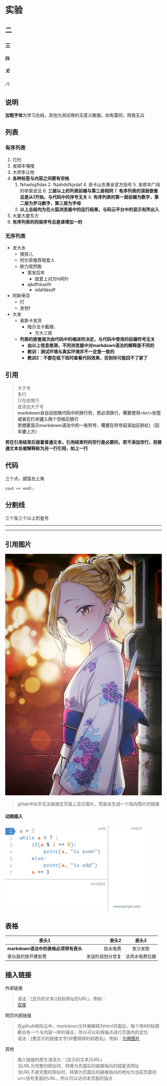 # 实验
## 二
### 三
#### 四
##### 无
###### 六

## 说明
**加粗字体**为学习总结，其他为测试用的无意义数据，如有雷同，雨我无瓜

## 列表
### 有序列表
1. 打扫
2. 发顺丰嘎嘎
3. 大师多让他
4. **各种标签与内容之间要有空格**
    1. fkhadsgfidas
        2. fkjahdsfkjsdaf
            4. 房卡山东黄金官方括号
            5. 发顺丰广阔的举案说法
            6. **三层以上的列表前缀与第三层相同**
            7. **有序列表的深层嵌套总是从1开始，与代码中的序号无关**
            8. **有序列表的第一层前缀为数字，第二层为罗马数字，第三层为字母**
    4. **以上总结均为在火狐浏览器中的运行结果，与码云平台中的显示有所出入**
7. 大厦大厦东方
8. **有序列表的同层序号总是递增加一的**
### 无序列表
+ 发大水
    * 接孩儿
    * 阿尔菲推荐哦爱人
    * 欧力居然敢
        - 案发后年
            + 就爱上对方hi阿䦹
        - ajkdfhkasfh
            * sdafdasdf
+ 阿斯蒂芬
    - 打
    - 发他f
+ 大发
    + 奥斯卡发货
        + 暗示法卡戴珊、
            + 方大三房
    * **列表的嵌套层次由代码中的缩进符决定，与代码中使用的前缀符号无关**
        - **由以上信息推测，不同浏览器中对markdown语法的解释是不同的**
        - **教训：测试环境与真实环境并不一定是一致的**
        - **教训2：不要在临下班时查看代码效果，否则你可能回不了家了**



## 引用

> 大于号<br/>
> 多行<br/>
> 只在收尾行<br/>
> 首添加大于号  
> **markdown会自动忽略代码中的换行符，若必须换行，需要使用<br/\>标签或者在行末键入两个空格后换行**  
**若想要显示markdown语法中的一些符号，需要在符号前添加反斜杠\\（回车键上方）**  

**若在引用结束后接着普通文本，引用结束时的空行是必要的，若不添加空行，则普通文本会被解释称为另一行引用，如上一行**

## 代码
三个点，键盘左上角
```
cout << endl;
```

## 分割线
三个及三个以上的星号
***
***

## 引用图片

![安城同学](./安城同学.jpg)
> gitlab中似乎无法直接在页面上显示图片，而是会生成一个指向图片的链接

#### 动图插入
![条件语句动图](./条件语句动图.gif)

## 表格
表头1|表头2|表头3
-----|-:|:-:
**markdown语法中的表格必须带有表头**|挂水电费|发沙发垫
家伙是的放开建安费|发送阶段划分宫复|法鸡水电费拉据

## 插入链接
外部链接
> 语法：\[显示的文本\]\(目标网址的URL\)，例如：  
> [百度](https://www.baidu.com)

网页内部链接
> 在github和码云中，markdown文件被解释为html页面后，每个带#的标题都会有一个与内容一样的锚点，所以可以利用锚点进行页面内的定位  
> 语法：\[要显示的链接文字\]\(#要跳转的标题名\)，例如：[引用图片](#引用图片)  

其他
> 插入链接的原生语法为：\[显示的文本\]\(URL\)  
> 当URL为完整的网址时，转换为页面后的链接指向的就是该网址  
> 当URL不是完整的网址时，转换为页面后的链接指向的地址为当前页面的url+括号里面的URL，所以可以访问本页面的锚点